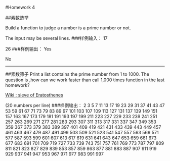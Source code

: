 
#Homework 4

##素数选举

Build a function to judge a number is a prime number or not.

The input may be several lines.
###样例输入：
17

26
###样例输出：
Yes

No

---

##素数筛子
Print a list contains the prime number from 1 to 1000. The question is ,how can we work faster than call 1,000 times function in the last homework?

[Wiki : sieve of Eratosthenes ](https://zh.wikipedia.org/wiki/%E5%9F%83%E6%8B%89%E6%89%98%E6%96%AF%E7%89%B9%E5%B0%BC%E7%AD%9B%E6%B3%95)

(20 numbers per line)
###样例输出：
2 3 5 7 11 13 17 19 23 29 31 37 41 43 47 53 59 61 67 71 
73 79 83 89 97 101 103 107 109 113 127 131 137 139 149 151 157 163 167 173 
179 181 191 193 197 199 211 223 227 229 233 239 241 251 257 263 269 271 277 281 
283 293 307 311 313 317 331 337 347 349 353 359 367 373 379 383 389 397 401 409 
419 421 431 433 439 443 449 457 461 463 467 479 487 491 499 503 509 521 523 541 
547 557 563 569 571 577 587 593 599 601 607 613 617 619 631 641 643 647 653 659 
661 673 677 683 691 701 709 719 727 733 739 743 751 757 761 769 773 787 797 809 
811 821 823 827 829 839 853 857 859 863 877 881 883 887 907 911 919 929 937 941 
947 953 967 971 977 983 991 997
